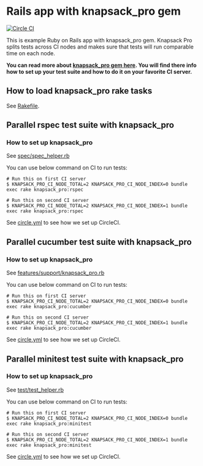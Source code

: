 # Rails app with knapsack_pro gem

[![Circle CI](https://circleci.com/gh/KnapsackPro/rails-app-with-knapsack_pro.svg)](https://circleci.com/gh/KnapsackPro/rails-app-with-knapsack_pro)

This is example Ruby on Rails app with knapsack_pro gem. Knapsack Pro splits tests across CI nodes and makes sure that tests will run comparable time on each node.

__You can read more about [knapsack_pro gem here](https://github.com/KnapsackPro/knapsack_pro-ruby). You will find there info how to set up your test suite and how to do it on your favorite CI server.__


## How to load knapsack_pro rake tasks

See [Rakefile](Rakefile).


## Parallel rspec test suite with knapsack_pro

### How to set up knapsack_pro

See [spec/spec_helper.rb](spec/spec_helper.rb)

You can use below command on CI to run tests:

    # Run this on first CI server
    $ KNAPSACK_PRO_CI_NODE_TOTAL=2 KNAPSACK_PRO_CI_NODE_INDEX=0 bundle exec rake knapsack_pro:rspec

    # Run this on second CI server
    $ KNAPSACK_PRO_CI_NODE_TOTAL=2 KNAPSACK_PRO_CI_NODE_INDEX=1 bundle exec rake knapsack_pro:rspec

See [circle.yml](circle.yml) to see how we set up CircleCI.


## Parallel cucumber test suite with knapsack_pro

### How to set up knapsack_pro

See [features/support/knapsack_pro.rb](features/support/knapsack_pro.rb)

You can use below command on CI to run tests:

    # Run this on first CI server
    $ KNAPSACK_PRO_CI_NODE_TOTAL=2 KNAPSACK_PRO_CI_NODE_INDEX=0 bundle exec rake knapsack_pro:cucumber

    # Run this on second CI server
    $ KNAPSACK_PRO_CI_NODE_TOTAL=2 KNAPSACK_PRO_CI_NODE_INDEX=1 bundle exec rake knapsack_pro:cucumber

See [circle.yml](circle.yml) to see how we set up CircleCI.


## Parallel minitest test suite with knapsack_pro

### How to set up knapsack_pro

See [test/test_helper.rb](test/test_helper.rb)

You can use below command on CI to run tests:

    # Run this on first CI server
    $ KNAPSACK_PRO_CI_NODE_TOTAL=2 KNAPSACK_PRO_CI_NODE_INDEX=0 bundle exec rake knapsack_pro:minitest

    # Run this on second CI server
    $ KNAPSACK_PRO_CI_NODE_TOTAL=2 KNAPSACK_PRO_CI_NODE_INDEX=1 bundle exec rake knapsack_pro:minitest

See [circle.yml](circle.yml) to see how we set up CircleCI.
